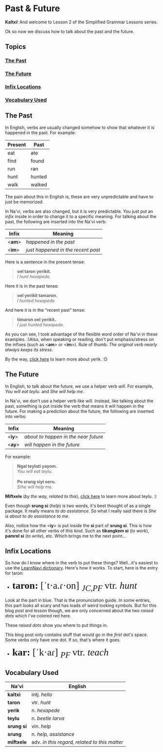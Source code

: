 # Past & Future

**Kaltxì**! And welcome to Lesson 2 of the Simplified Grammar Lessons series.

Ok so now we discuss how to talk about the past and the future.

## Topics

### [The Past](#a1)

### [The Future](#a2)

### [Infix Locations](#a3)

### [Vocabulary Used](#v)

<div id="a1"></div>

## The Past

In English, verbs are usually changed somehow to show that whatever it is happened in the past. For example:

| Present | Past   |
| ------- | ------ |
| eat     | ate    |
| find    | found  |
| run     | ran    |
| hunt    | hunted |
| walk    | walked |

The pain about this in English is, these are very unpredictable and have to just be memorized.

In Na'vi, verbs are also changed, but it is very predictable. You just put an _infix_ inside in order to change it to a specific meaning. For talking about the past, the following are inserted into the Na'vi verb:

| Infix       | Meaning                            |
| ----------- | ---------------------------------- |
| &lt;**am**> | _happened in the past_             |
| &lt;**ìm**> | _just happened in the recent past_ |

Here is a sentence in the present tense:

> **oel taron yerikit.**<br>
> _I hunt hexapede._<br>

Here it is in the past tense:

> **oel yerikit tamaron.**<br>
> _I hunted hexapede._<br>

And here it is in the "recent past" tense:

> **tìmaron oel yerikit.**<br>
> _I just hunted hexapede._<br>

As you can see, I took advantage of the flexible word order of Na'vi in these examples. :)Also, when speaking or reading, don't put emphasis/stress on the infixes (such as &lt;**am**> or &lt;**ìm**>). Rule of thumb: _The original verb nearly always keeps its stress_.

By the way, [click here](http://james-camerons-avatar.wikia.com/wiki/Hexapede) to learn more about yerik. :D

<div id="a2"></div>

## The Future

In English, to talk about the future, we use a helper verb _will_. For example, _You will eat teylu_. and _She will help me_.

In Na'vi, we don't use a helper verb like will. Instead, like talking about the past, something is put inside the verb that means it will happen in the future. For making a prediction about the future, the following are inserted into verbs:

| Infix       | Meaning                              |
| ----------- | ------------------------------------ |
| &lt;**ìy**> | _about to happen in the near future_ |
| &lt;**ay**> | _will happen in the future_          |

For example:

> **Ngal teyluti yayom.**<br>
> _You will eat teylu._<br>
> <br>
> **Po srung sìyi oeru.**<br>
> _S/he will help me._<br>

**Mìftxele** (_by the way, related to this_), [click here](http://james-camerons-avatar.wikia.com/wiki/Teylu) to learn more about teylu. :)

Even though **srung si** (_help_) is two words, it's best thought of as a single package. It really means _to do assistance_. So what I really said there is _She is about to do assistance to me_.

Also, notice how the &lt;**ìy**> is put inside the **si** part of **srung si**. This is how it's done for all other verbs of this kind. Such as **tìkangkem si** (_to work_), **pamrel si** (_to write_), etc. Which brings me to the next point...

<div id="a3"></div>

## Infix Locations

So how do I know where in the verb to put these things? Well...it's easiest to use the [LearnNavi dictionary](https://eanaeltu.learnnavi.org/dicts/NaviDictionary.pdf). Here's how it works. To start, here is the entry for taron:

<ul><li>
  <font face="Times New Roman" size="6pt">
    <strong>taron:</strong>
    <span class="blue-text">
      [ˈt<span class="red-text">·</span>a.ɾ<span class="red-text">·</span>on]
    </span>
    <sub>
      <i>JC,PF</i>
    </sub> vtr. <i>hunt</i>
  </font>
</li></ul>

Look at the part in blue. That is the pronunciation guide. In some entries, this part looks all scary and has loads of weird looking symbols. But for this blog post and lesson though, we are only concerned about the two _raised dots_ which I've colored red here.

These _raised dots_ show you where to put things in.

This blog post only contains stuff that would go in the _first_ dot's space. Some verbs only have one dot. If so, that's where it goes.

<ul><li>
  <font face="Times New Roman" size="6pt">
    <strong>kar:</strong>
    <span class="blue-text">
      [ˈk<span class="red-text">·</span>aɾ]
    </span>
    <sub>
      <i>PF</i>
    </sub> vtr. <i>teach</i>
  </font>
</li></ul>

<div id="v"></div>

## Vocabulary Used

| Na'vi        | English                                       |
| ------------ | --------------------------------------------- |
| **kaltxì**   | intj. _hello_                                 |
| **taron**    | vtr. _hunt_                                   |
| **yerik**    | n. _hexapede_                                 |
| **teylu**    | n. _beetle larva_                             |
| **srung si** | vin. _help_                                   |
| **srung**    | n. _help, assistance_                         |
| **mìftxele** | adv. _in this regard, related to this matter_ |

